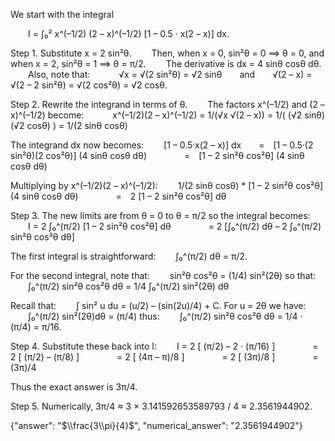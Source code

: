 We start with the integral

  I = ∫₀² x^(–1/2) (2 – x)^(–1/2) [1 – 0.5 · x(2 – x)] dx.

Step 1. Substitute x = 2 sin²θ.
  Then, when x = 0, sin²θ = 0 ⟹ θ = 0, and when x = 2, sin²θ = 1 ⟹ θ = π/2.
  The derivative is dx = 4 sinθ cosθ dθ.
  Also, note that:
   √x = √(2 sin²θ) = √2 sinθ  and  √(2 – x) = √(2 – 2 sin²θ) = √(2 cos²θ) = √2 cosθ.

Step 2. Rewrite the integrand in terms of θ.
  The factors x^(–1/2) and (2 – x)^(–1/2) become:
   x^(–1/2)(2 – x)^(–1/2) = 1/(√x √(2 – x)) = 1/( (√2 sinθ)(√2 cosθ) ) = 1/(2 sinθ cosθ)

The integrand dx now becomes:
  [1 – 0.5·x(2 – x)] dx  = [1 – 0.5·(2 sin²θ)(2 cos²θ)] (4 sinθ cosθ dθ)
    = [1 – 2 sin²θ cos²θ] (4 sinθ cosθ dθ)

Multiplying by x^(–1/2)(2 – x)^(–1/2):
  1/(2 sinθ cosθ) * [1 – 2 sin²θ cos²θ] (4 sinθ cosθ dθ)
    = 2 [1 – 2 sin²θ cos²θ] dθ

Step 3. The new limits are from θ = 0 to θ = π/2 so the integral becomes:
  I = 2 ∫₀^(π/2) [1 – 2 sin²θ cos²θ] dθ
    = 2 [∫₀^(π/2) dθ – 2 ∫₀^(π/2) sin²θ cos²θ dθ]

The first integral is straightforward:
  ∫₀^(π/2) dθ = π/2.

For the second integral, note that:
  sin²θ cos²θ = (1/4) sin²(2θ)
so that:
  ∫₀^(π/2) sin²θ cos²θ dθ = 1/4 ∫₀^(π/2) sin²(2θ) dθ

Recall that:
  ∫ sin² u du = (u/2) – (sin(2u)/4) + C.
For u = 2θ we have:
  ∫₀^(π/2) sin²(2θ)dθ = (π/4)
thus:
  ∫₀^(π/2) sin²θ cos²θ dθ = 1/4 · (π/4) = π/16.

Step 4. Substitute these back into I:
  I = 2 [ (π/2) – 2 · (π/16) ]
    = 2 [ (π/2) – (π/8) ]
    = 2 [ (4π – π)/8 ]
    = 2 [ (3π)/8 ]
    = (3π)/4

Thus the exact answer is 3π/4.

Step 5. Numerically, 3π/4 ≈ 3 × 3.141592653589793 / 4 ≈ 2.3561944902.

{"answer": "$\\frac{3\\pi}{4}$", "numerical_answer": "2.3561944902"}